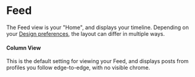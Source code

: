 # Feed

The Feed view is your "Home", and displays your timeline. Depending on your [Design preferences](/preferences/design.md), the layout can differ in multiple ways.

#### Column View

This is the default setting for viewing your Feed, and displays posts from profiles you follow edge-to-edge, with no visible chrome.

